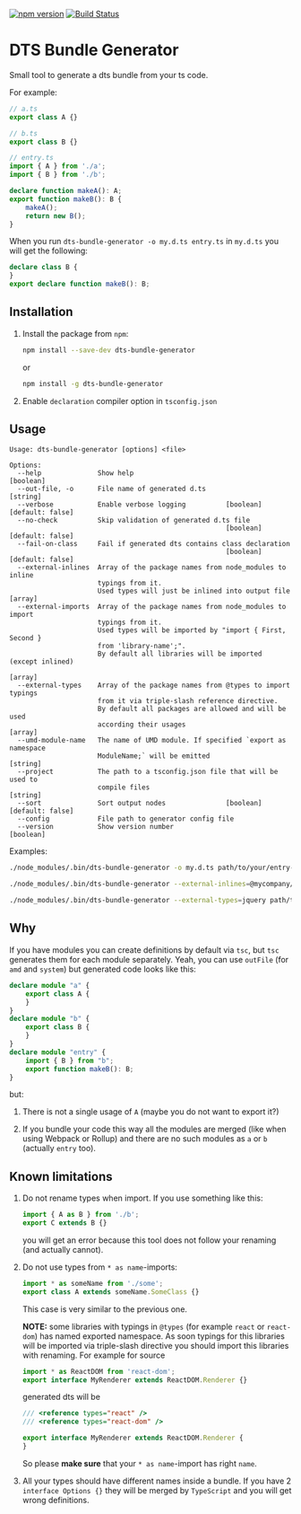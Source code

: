 [![npm version](https://badge.fury.io/js/dts-bundle-generator.svg)](https://badge.fury.io/js/dts-bundle-generator) [![Build Status](https://travis-ci.org/timocov/dts-bundle-generator.svg?branch=master)](https://travis-ci.org/timocov/dts-bundle-generator)

# DTS Bundle Generator

Small tool to generate a dts bundle from your ts code.

For example:

```ts
// a.ts
export class A {}
```

```ts
// b.ts
export class B {}
```

```ts
// entry.ts
import { A } from './a';
import { B } from './b';

declare function makeA(): A;
export function makeB(): B {
    makeA();
    return new B();
}
```

When you run `dts-bundle-generator -o my.d.ts entry.ts` in `my.d.ts` you will get the following:

```ts
declare class B {
}
export declare function makeB(): B;
```

## Installation

1. Install the package from `npm`:
    ```bash
    npm install --save-dev dts-bundle-generator
    ```

    or

    ```bash
    npm install -g dts-bundle-generator
    ```

1. Enable `declaration` compiler option in `tsconfig.json`

## Usage

```
Usage: dts-bundle-generator [options] <file>

Options:
  --help              Show help                                        [boolean]
  --out-file, -o      File name of generated d.ts                       [string]
  --verbose           Enable verbose logging          [boolean] [default: false]
  --no-check          Skip validation of generated d.ts file
                                                      [boolean] [default: false]
  --fail-on-class     Fail if generated dts contains class declaration
                                                      [boolean] [default: false]
  --external-inlines  Array of the package names from node_modules to inline
                      typings from it.
                      Used types will just be inlined into output file   [array]
  --external-imports  Array of the package names from node_modules to import
                      typings from it.
                      Used types will be imported by "import { First, Second }
                      from 'library-name';".
                      By default all libraries will be imported (except inlined)
                                                                         [array]
  --external-types    Array of the package names from @types to import typings
                      from it via triple-slash reference directive.
                      By default all packages are allowed and will be used
                      according their usages                             [array]
  --umd-module-name   The name of UMD module. If specified `export as namespace
                      ModuleName;` will be emitted                      [string]
  --project           The path to a tsconfig.json file that will be used to
                      compile files                                     [string]
  --sort              Sort output nodes               [boolean] [default: false]
  --config            File path to generator config file
  --version           Show version number                              [boolean]
```

Examples:

```bash
./node_modules/.bin/dts-bundle-generator -o my.d.ts path/to/your/entry-file.ts
```

```bash
./node_modules/.bin/dts-bundle-generator --external-inlines=@mycompany/internal-project --external-imports=@angular/core,rxjs path/to/your/entry-file.ts
```

```bash
./node_modules/.bin/dts-bundle-generator --external-types=jquery path/to/your/entry-file.ts
```

## Why

If you have modules you can create definitions by default via `tsc`, but `tsc` generates them for each module separately. Yeah, you can use `outFile` (for `amd` and `system`) but generated code looks like this:

```ts
declare module "a" {
    export class A {
    }
}
declare module "b" {
    export class B {
    }
}
declare module "entry" {
    import { B } from "b";
    export function makeB(): B;
}
```

but:

1. There is not a single usage of `A` (maybe you do not want to export it?)

1. If you bundle your code this way all the modules are merged (like when using Webpack or Rollup) and there are no such modules as `a` or `b` (actually `entry` too).

## Known limitations

1. Do not rename types when import. If you use something like this:

    ```ts
    import { A as B } from './b';
    export C extends B {}
    ```

    you will get an error because this tool does not follow your renaming (and actually cannot).

1. Do not use types from `* as name`-imports:

    ```ts
    import * as someName from './some';
    export class A extends someName.SomeClass {}
    ```

    This case is very similar to the previous one.

    **NOTE:** some libraries with typings in `@types` (for example `react` or `react-dom`) has named exported namespace. As soon typings for this libraries will be imported via triple-slash directive you should import this libraries with renaming. For example for source

    ```ts
    import * as ReactDOM from 'react-dom';
    export interface MyRenderer extends ReactDOM.Renderer {}
    ```

    generated dts will be

    ```ts
    /// <reference types="react" />
    /// <reference types="react-dom" />

    export interface MyRenderer extends ReactDOM.Renderer {
    }
    ```

    So please **make sure** that your `* as name`-import has right `name`.

1. All your types should have different names inside a bundle. If you have 2 `interface Options {}` they will be merged by `TypeScript` and you will get wrong definitions.
